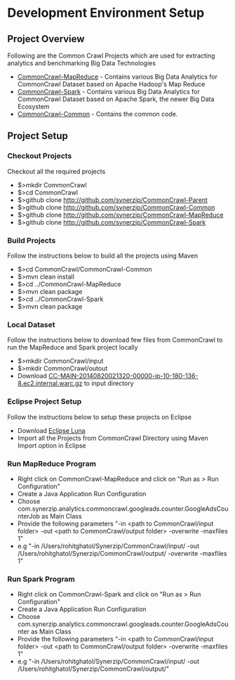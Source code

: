 # Development Environment Setup

## Project Overview
Following are the Common Crawl Projects which are used for extracting analytics and benchmarking Big Data Technologies
* [CommonCrawl-MapReduce](http://github.com/synerzip/CommonCrawl-MapReduce) - Contains various Big Data Analytics for CommonCrawl Dataset based on Apache Hadoop's Map Reduce
* [CommonCrawl-Spark](http://github.com/synerzip/CommonCrawl-Spark) - Contains various Big Data Analytics for CommonCrawl Dataset based on Apache Spark, the newer Big Data Ecosystem
* [CommonCrawl-Common](http://github.com/synerzip/CommonCrawl-Common) - Contains the common code.

## Project Setup
### Checkout Projects
Checkout all the required projects
* $>mkdir CommonCrawl
* $>cd CommonCrawl
* $>github clone http://github.com/synerzip/CommonCrawl-Parent
* $>github clone http://github.com/synerzip/CommonCrawl-Common
* $>github clone http://github.com/synerzip/CommonCrawl-MapReduce
* $>github clone http://github.com/synerzip/CommonCrawl-Spark

### Build Projects
Follow the instructions below to build all the projects using Maven

* $>cd CommonCrawl/CommonCrawl-Common
* $>mvn clean install
* $>cd ../CommonCrawl-MapReduce
* $>mvn clean package
* $>cd ../CommonCrawl-Spark
* $>mvn clean package

### Local Dataset
Follow the instructions below to download few files from CommonCrawl to run the MapReduce and Spark project locally

* $>mkdir CommonCrawl/input
* $>mkdir CommonCrawl/outout
* Download [CC-MAIN-20140820021320-00000-ip-10-180-136-8.ec2.internal.warc.gz](https://aws-publicdatasets.s3.amazonaws.com/aws-publicdatasets/common-crawl/crawl-data/CC-MAIN-2014-35/segments/1408500800767.23/warc/CC-MAIN-20140820021320-00000-ip-10-180-136-8.ec2.internal.warc.gz) to input directory

### Eclipse Project Setup
Follow the instructions below to setup these projects on Eclipse

* Download [Eclipse Luna](https://www.eclipse.org/downloads/)
* Import all the Projects from CommonCrawl Directory using Maven Import option in Eclipse

### Run MapReduce Program
* Right click on CommonCrawl-MapReduce and click on "Run as > Run Configuration"
* Create a Java Application Run Configuration
* Choose com.synerzip.analytics.commoncrawl.googleads.counter.GoogleAdsCounterJob as Main Class
* Provide the following parameters "-in <path to CommonCrawl/input folder> -out <path to CommonCrawl/output folder> -overwrite -maxfiles 1"
* e.g "-in /Users/rohitghatol/Synerzip/CommonCrawl/input/ -out /Users/rohitghatol/Synerzip/CommonCrawl/output/  -overwrite -maxfiles 1"

### Run Spark Program
* Right click on CommonCrawl-Spark and click on "Run as > Run Configuration"
* Create a Java Application Run Configuration
* Choose com.synerzip.analytics.commoncrawl.googleads.counter.GoogleAdsCounter as Main Class
* Provide the following parameters "-in <path to CommonCrawl/input folder> -out <path to CommonCrawl/output folder> -overwrite -maxfiles 1"
* e.g "-in /Users/rohitghatol/Synerzip/CommonCrawl/input/ -out /Users/rohitghatol/Synerzip/CommonCrawl/output/"

